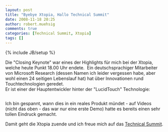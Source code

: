 ```yaml
---
layout: post
title: "Byebye Xtopia, Hallo Technical Summit"
date: 2008-11-18 20:25
author: robert.muehsig
comments: true
categories: [Technical Summit, Xtopia]
tags: []
---
```

{% include JB/setup %}
<p>Die &quot;Closing Keynote&quot; war eines der Highlights f&#252;r mich bei der Xtopia, welche heute Punkt 18.00 Uhr endete.&#160; Ein deutschsprachiger Mitarbeiter von Microsoft Research (dessen Namen ich leider vergessen habe, aber wohl einen 24 seitigen Lebenslauf hat) hat &#252;ber Innovationen rund Touchtechnologien geredet.   <br />Er ist einer der Hauptentwickler hinter der &quot;LucidTouch&quot; Technologie:</p>  <p>   <div class="wlWriterSmartContent" id="scid:5737277B-5D6D-4f48-ABFC-DD9C333F4C5D:1bb2e849-ab21-4c16-922d-23bccc899f97" style="padding-right: 0px; display: inline; padding-left: 0px; padding-bottom: 0px; margin: 0px; padding-top: 0px"><div id="1a575919-bb54-4330-a262-1c6c44e6aaff" style="margin: 0px; padding: 0px; display: inline;"><div><a href="http://www.youtube.com/watch?v=RsNFZAEssPQ" target="_new"><img src="{{BASE_PATH}}/assets/wp-images/video2bd69d13f556.jpg" galleryimg="no" onload="var downlevelDiv = document.getElementById('1a575919-bb54-4330-a262-1c6c44e6aaff'); downlevelDiv.innerHTML = &quot;&lt;div&gt;&lt;object width=\&quot;425\&quot; height=\&quot;350\&quot;&gt;&lt;param name=\&quot;movie\&quot; value=\&quot;http://www.youtube.com/v/RsNFZAEssPQ\&quot;&gt;&lt;\/param&gt;&lt;param name=\&quot;wmode\&quot; value=\&quot;transparent\&quot;&gt;&lt;\/param&gt;&lt;embed src=\&quot;http://www.youtube.com/v/RsNFZAEssPQ\&quot; type=\&quot;application/x-shockwave-flash\&quot; wmode=\&quot;transparent\&quot; width=\&quot;425\&quot; height=\&quot;350\&quot;&gt;&lt;\/embed&gt;&lt;\/object&gt;&lt;\/div&gt;&quot;;" alt=""></a></div></div></div> </p>  <p>Ich bin gespannt, wann dies in ein reales Produkt m&#252;ndet - auf Videos (nicht das oben - das war nur eine erste Demo) hatte es bereits einen sehr tollen Eindruck gemacht. </p>  <p>Damit geht die Xtopia zuende und ich freue mich auf das <a href="http://www.technical-summit.de/Home_ts08.mspx?ActiveID=1127">Technical Summit</a>.</p>

